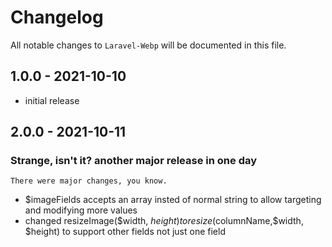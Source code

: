 # Changelog

All notable changes to `Laravel-Webp` will be documented in this file.

## 1.0.0 - 2021-10-10

- initial release

## 2.0.0 - 2021-10-11 
### Strange, isn't it? another major release in one day
```There were major changes, you know.```
- $imageFields accepts an array insted of normal string to allow targeting and modifying more values
- changed resizeImage($width, $height) to resize($columnName,$width, $height) to support other fields not just one field
